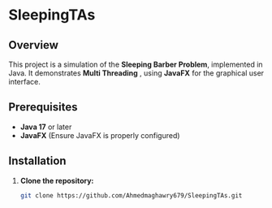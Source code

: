 # SleepingTAs  

## Overview  
This project is a simulation of the **Sleeping Barber Problem**, implemented in Java. It demonstrates **Multi Threading** , using **JavaFX** for the graphical user interface.  

## Prerequisites  
- **Java 17** or later  
- **JavaFX** (Ensure JavaFX is properly configured)  

## Installation  
1. **Clone the repository:**  
   ```bash
   git clone https://github.com/Ahmedmaghawry679/SleepingTAs.git
